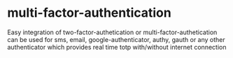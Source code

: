 # multi-factor-authentication
Easy integration of two-factor-authetication or multi-factor-authetication can be used for sms, email, google-authenticator, authy, gauth or any other authenticator which provides real time totp with/without internet connection
